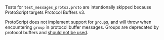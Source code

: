 Tests for `test_messages_proto2.proto` are intentionally skipped because ProtoScript targets Protocol Buffers v3.

ProtoScript does not implement support for `group`s, and will throw when encountering `group` in protocol buffer messages. Groups are deprecated by protocol buffers and [should not be used](https://protobuf.dev/programming-guides/proto2/#groups).
